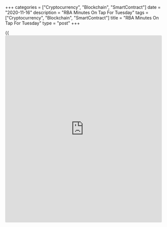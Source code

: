 +++
categories = ["Cryptocurrency", "Blockchain", "SmartContract"]
date = "2020-11-16"
description = "RBA Minutes On Tap For Tuesday"
tags = ["Cryptocurrency", "Blockchain", "SmartContract"]
title = "RBA Minutes On Tap For Tuesday"
type = "post"
+++

{{<iframe id="large-banner" src="https://www.bounty.group/#slide=15.0" width="100%" height="600" scrolling="no" style="border: 0px solid rgb(216, 221, 230); border-radius: 3px;">}}

The Reserve Bank of Australia will on Tuesday release the minutes from
its November 3 monetary [policy](https://www.fintechee.com/policy/) meeting, highlighting a light day for
Asia-Pacific economic activity.

At the meeting, the RBA decided to lower its key cash rate by 15 basis
points to a record low of 0.10 percent. It also decided to cut the
target for the yield on the 3-year Australian Government bond to around
0.1 percent and to purchase A$100 billion government bonds of maturities
of around 5 to 10 years over the next six months.

Singapore will provide October trade data, with non-oil exports expected
to rise 4.6 percent on month and 5.7 percent on year after slipping 11.3
percent on month and gaining 5.9 percent on year in September. The trade
surplus in the previous month was SGD3.04 billion.

Hong Kong will see October numbers for unemployment; in September, the
jobless rate was 6.4 percent.

For comments and feedback [contact](https://www.playgroundfx.com/contact/): editorial@rtt[news](https://www.letsplayfx.com/blog/forex-news-website/).com

[Economic News][1]

 **What parts of the world are seeing the best (and worst) economic
performances lately? Click[here][2] to check out our [Econ Scorecard][2]
and find out! See up-to-the-moment [ranking](https://www.playgroundfx.com/blog/crypto-exchange-ranking/)s for the best and worst
performers in [GDP][2], [unemployment rate][3], [inflation][4] and much
more.**

   1. www.rtt[news](https://www.letsplayfx.com/blog/forex-news-website/).com/Content/EconomicNews.aspx
   2. www.rtt[news](https://www.letsplayfx.com/blog/forex-news-website/).com/economic-scorecard/world-rank/GDP/highest-performance.aspx
   3. www.rtt[news](https://www.letsplayfx.com/blog/forex-news-website/).com/economic-scorecard/world-rank/unemployment-rate/lowest-performance.aspx
   4. www.rtt[news](https://www.letsplayfx.com/blog/forex-news-website/).com/economic-scorecard/world-rank/CPI/highest-performance.aspx